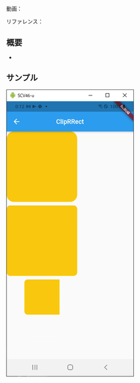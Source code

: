 #

動画：

リファレンス：

## 概要

-

## サンプル

![image-20210915001239269](img/%2316_ClipRRect/image-20210915001239269.png)
